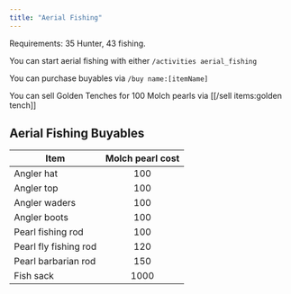 ```yaml
---
title: "Aerial Fishing"
---
```


Requirements: 35 Hunter, 43 fishing.

You can start aerial fishing with either `/activities aerial_fishing`

You can purchase buyables via `/buy name:[itemName]`

You can sell Golden Tenches for 100 Molch pearls via [[/sell items\:golden tench]]

## Aerial Fishing Buyables

| **Item**              | **Molch pearl cost** |
| --------------------- | :------------------: |
| Angler hat            |         100          |
| Angler top            |         100          |
| Angler waders         |         100          |
| Angler boots          |         100          |
| Pearl fishing rod     |         100          |
| Pearl fly fishing rod |         120          |
| Pearl barbarian rod   |         150          |
| Fish sack             |         1000         |
